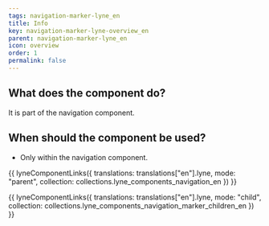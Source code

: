 ```yaml
---
tags: navigation-marker-lyne_en
title: Info
key: navigation-marker-lyne-overview_en
parent: navigation-marker-lyne_en
icon: overview
order: 1
permalink: false
---
```


## What does the component do?
It is part of the navigation component.

## When should the component be used?
* Only within the navigation component.

{{ lyneComponentLinks({
  translations: translations["en"].lyne,
  mode: "parent",
  collection: collections.lyne_components_navigation_en
}) }}

{{ lyneComponentLinks({
  translations: translations["en"].lyne,
  mode: "child",
  collection: collections.lyne_components_navigation_marker_children_en
}) }}